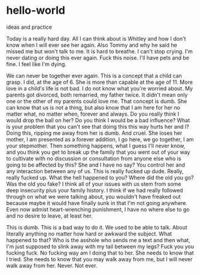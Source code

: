 # hello-world
ideas and practice

Today is a really hard day. All I can think about is Whitley and how I don't know when I will ever see her again. Also Tommy and why he said he missed me but won't talk to me. It is hard to breathe. I can't stop crying. I'm never dating or doing this ever again. Fuck this noise. I'll have pets and be fine. I feel like I'm dying.

We can never be together ever again. This is a concept that a child can grasp. I did, at the age of 6. She is more than capable at the age of 11. More love in a child's life is not bad. I do not know what you're worried about. My parents got divorced, both remarried, my father twice. It didn't mean only one or the other of my parents could love me. That concept is dumb. She can know that us is not a thing, but also know that I am here for her no matter what, no matter when, forever and always. Do you really think I would drop the ball on her? Do you think I would be a bad influence? What is your problem that you can't see that doing this this way hurts her and I? Doing this, ripping me away from her is dumb. And cruel. She loses her mother, I am presented as a forever addition, I go here, we go together, I am your stepmother. Then something happens, what I guess I'll never know, and you think you get to break up the family that you went out of your way to cultivate with no discussion or consultation from anyone else who is going to be affected by this? She and I have no say? You control her and any interaction between any of us. This is really fucked up dude. Really, really fucked up. What the hell happened to you? Where did the old you go? Was the old you fake? I think all of your issues with us stem from some deep insecurity plus your family history. I think if we had really followed through on what we were talking about, you wouldn't have freaked out because maybe it would have finally sunk in that I'm not going anywhere. Even now admist heart-wrenching punishment, I have no where else to go and no desire to leave, at least her.

This is dumb. This is a bad way to do it. We used to be able to talk. About literally anything no matter how hard or awkward the subject. What happened to that? Who is the asshole who sends me a text and then what, I'm just supposed to slink away with my tail between my legs?
Fuck you you fucking fuck. No fucking way am I doing that to her. She needs to know that I tried. She needs to know that you may walk away from me, but I will never walk away from her. Never. Not ever.
